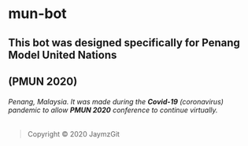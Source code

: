 # mun-bot

## This bot was designed specifically for Penang Model United Nations 
## (**PMUN 2020**)
###### Penang, Malaysia. It was made during the **Covid-19** (coronavirus) pandemic to allow **PMUN 2020** conference to continue virtually. 

> Copyright © 2020 JaymzGit
